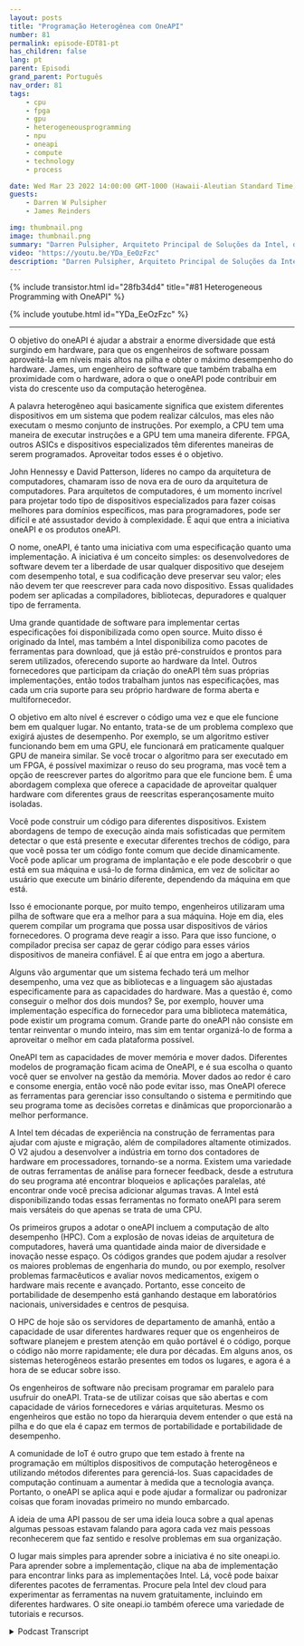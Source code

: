```yaml
---
layout: posts
title: "Programação Heterogênea com OneAPI"
number: 81
permalink: episode-EDT81-pt
has_children: false
lang: pt
parent: Episodi
grand_parent: Português
nav_order: 81
tags:
    - cpu
    - fpga
    - gpu
    - heterogeneousprogramming
    - npu
    - oneapi
    - compute
    - technology
    - process

date: Wed Mar 23 2022 14:00:00 GMT-1000 (Hawaii-Aleutian Standard Time)
guests:
    - Darren W Pulsipher
    - James Reinders

img: thumbnail.png
image: thumbnail.png
summary: "Darren Pulsipher, Arquiteto Principal de Soluções da Intel, discute as capacidades e o futuro do OneAPI, um modelo de programação unificado, aberto e baseado em padrões, que oferece uma experiência de desenvolvimento comum em arquiteturas de aceleradores, com o Evangelista-Chefe do OneAPI da Intel, James Reinders."
video: "https://youtu.be/YDa_EeOzFzc"
description: "Darren Pulsipher, Arquiteto Principal de Soluções da Intel, discute as capacidades e o futuro do OneAPI, um modelo de programação unificado, aberto e baseado em padrões, que oferece uma experiência de desenvolvimento comum em arquiteturas de aceleradores, com o Evangelista-Chefe do OneAPI da Intel, James Reinders."
---
```


<div>
{% include transistor.html id="28fb34d4" title="#81 Heterogeneous Programming with OneAPI" %}

{% include youtube.html id="YDa_EeOzFzc" %}
</div>

---

O objetivo do oneAPI é ajudar a abstrair a enorme diversidade que está surgindo em hardware, para que os engenheiros de software possam aproveitá-la em níveis mais altos na pilha e obter o máximo desempenho do hardware. James, um engenheiro de software que também trabalha em proximidade com o hardware, adora o que o oneAPI pode contribuir em vista do crescente uso da computação heterogênea.

A palavra heterogêneo aqui basicamente significa que existem diferentes dispositivos em um sistema que podem realizar cálculos, mas eles não executam o mesmo conjunto de instruções. Por exemplo, a CPU tem uma maneira de executar instruções e a GPU tem uma maneira diferente. FPGA, outros ASICs e dispositivos especializados têm diferentes maneiras de serem programados. Aproveitar todos esses é o objetivo.

John Hennessy e David Patterson, líderes no campo da arquitetura de computadores, chamaram isso de nova era de ouro da arquitetura de computadores. Para arquitetos de computadores, é um momento incrível para projetar todo tipo de dispositivos especializados para fazer coisas melhores para domínios específicos, mas para programadores, pode ser difícil e até assustador devido à complexidade. É aqui que entra a iniciativa oneAPI e os produtos oneAPI.

O nome, oneAPI, é tanto uma iniciativa com uma especificação quanto uma implementação. A iniciativa é um conceito simples: os desenvolvedores de software devem ter a liberdade de usar qualquer dispositivo que desejem com desempenho total, e sua codificação deve preservar seu valor; eles não devem ter que reescrever para cada novo dispositivo. Essas qualidades podem ser aplicadas a compiladores, bibliotecas, depuradores e qualquer tipo de ferramenta.

Uma grande quantidade de software para implementar certas especificações foi disponibilizada como open source. Muito disso é originado da Intel, mas também a Intel disponibiliza como pacotes de ferramentas para download, que já estão pré-construídos e prontos para serem utilizados, oferecendo suporte ao hardware da Intel. Outros fornecedores que participam da criação do oneAPI têm suas próprias implementações, então todos trabalham juntos nas especificações, mas cada um cria suporte para seu próprio hardware de forma aberta e multifornecedor.

O objetivo em alto nível é escrever o código uma vez e que ele funcione bem em qualquer lugar. No entanto, trata-se de um problema complexo que exigirá ajustes de desempenho. Por exemplo, se um algoritmo estiver funcionando bem em uma GPU, ele funcionará em praticamente qualquer GPU de maneira similar. Se você trocar o algoritmo para ser executado em um FPGA, é possível maximizar o reuso do seu programa, mas você tem a opção de reescrever partes do algoritmo para que ele funcione bem. É uma abordagem complexa que oferece a capacidade de aproveitar qualquer hardware com diferentes graus de reescritas esperançosamente muito isoladas.

Você pode construir um código para diferentes dispositivos. Existem abordagens de tempo de execução ainda mais sofisticadas que permitem detectar o que está presente e executar diferentes trechos de código, para que você possa ter um código fonte comum que decide dinamicamente. Você pode aplicar um programa de implantação e ele pode descobrir o que está em sua máquina e usá-lo de forma dinâmica, em vez de solicitar ao usuário que execute um binário diferente, dependendo da máquina em que está.

Isso é emocionante porque, por muito tempo, engenheiros utilizaram uma pilha de software que era a melhor para a sua máquina. Hoje em dia, eles querem compilar um programa que possa usar dispositivos de vários fornecedores. O programa deve reagir a isso. Para que isso funcione, o compilador precisa ser capaz de gerar código para esses vários dispositivos de maneira confiável. É aí que entra em jogo a abertura.

Alguns vão argumentar que um sistema fechado terá um melhor desempenho, uma vez que as bibliotecas e a linguagem são ajustadas especificamente para as capacidades do hardware. Mas a questão é, como conseguir o melhor dos dois mundos? Se, por exemplo, houver uma implementação específica do fornecedor para uma biblioteca matemática, pode existir um programa comum. Grande parte do oneAPI não consiste em tentar reinventar o mundo inteiro, mas sim em tentar organizá-lo de forma a aproveitar o melhor em cada plataforma possível.

OneAPI tem as capacidades de mover memória e mover dados. Diferentes modelos de programação ficam acima de OneAPI, e é sua escolha o quanto você quer se envolver na gestão da memória. Mover dados ao redor é caro e consome energia, então você não pode evitar isso, mas OneAPI oferece as ferramentas para gerenciar isso consultando o sistema e permitindo que seu programa tome as decisões corretas e dinâmicas que proporcionarão a melhor performance.

A Intel tem décadas de experiência na construção de ferramentas para ajudar com ajuste e migração, além de compiladores altamente otimizados. O V2 ajudou a desenvolver a indústria em torno dos contadores de hardware em processadores, tornando-se a norma. Existem uma variedade de outras ferramentas de análise para fornecer feedback, desde a estrutura do seu programa até encontrar bloqueios e aplicações paralelas, até encontrar onde você precisa adicionar algumas travas. A Intel está disponibilizando todas essas ferramentas no formato oneAPI para serem mais versáteis do que apenas se trata de uma CPU.

Os primeiros grupos a adotar o oneAPI incluem a computação de alto desempenho (HPC). Com a explosão de novas ideias de arquitetura de computadores, haverá uma quantidade ainda maior de diversidade e inovação nesse espaço. Os códigos grandes que podem ajudar a resolver os maiores problemas de engenharia do mundo, ou por exemplo, resolver problemas farmacêuticos e avaliar novos medicamentos, exigem o hardware mais recente e avançado. Portanto, esse conceito de portabilidade de desempenho está ganhando destaque em laboratórios nacionais, universidades e centros de pesquisa.

O HPC de hoje são os servidores de departamento de amanhã, então a capacidade de usar diferentes hardwares requer que os engenheiros de software planejem e prestem atenção em quão portável é o código, porque o código não morre rapidamente; ele dura por décadas. Em alguns anos, os sistemas heterogêneos estarão presentes em todos os lugares, e agora é a hora de se educar sobre isso.

Os engenheiros de software não precisam programar em paralelo para usufruir do oneAPI. Trata-se de utilizar coisas que são abertas e com capacidade de vários fornecedores e várias arquiteturas. Mesmo os engenheiros que estão no topo da hierarquia devem entender o que está na pilha e do que ela é capaz em termos de portabilidade e portabilidade de desempenho.

A comunidade de IoT é outro grupo que tem estado à frente na programação em múltiplos dispositivos de computação heterogêneos e utilizando métodos diferentes para gerenciá-los. Suas capacidades de computação continuam a aumentar à medida que a tecnologia avança. Portanto, o oneAPI se aplica aqui e pode ajudar a formalizar ou padronizar coisas que foram inovadas primeiro no mundo embarcado.

A ideia de uma API passou de ser uma ideia louca sobre a qual apenas algumas pessoas estavam falando para agora cada vez mais pessoas reconhecerem que faz sentido e resolve problemas em sua organização.

O lugar mais simples para aprender sobre a iniciativa é no site oneapi.io. Para aprender sobre a implementação, clique na aba de implementação para encontrar links para as implementações Intel. Lá, você pode baixar diferentes pacotes de ferramentas. Procure pela Intel dev cloud para experimentar as ferramentas na nuvem gratuitamente, incluindo em diferentes hardwares. O site oneapi.io também oferece uma variedade de tutoriais e recursos.



<details>
<summary> Podcast Transcript </summary>

<p></p>

</details>
